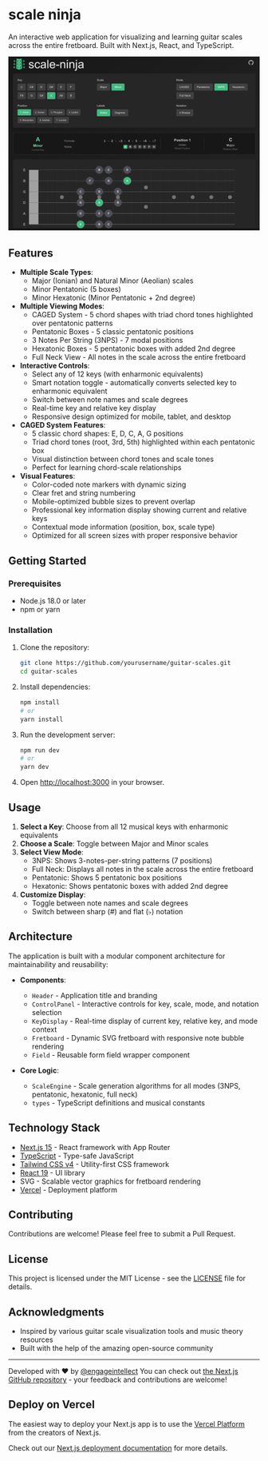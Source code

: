 # scale ninja

An interactive web application for visualizing and learning guitar scales across the entire fretboard. Built with Next.js, React, and TypeScript.

![Guitar Scale Explorer Screenshot](public/screenshot.png)

## Features

- **Multiple Scale Types**:
  - Major (Ionian) and Natural Minor (Aeolian) scales
  - Minor Pentatonic (5 boxes)
  - Minor Hexatonic (Minor Pentatonic + 2nd degree)
- **Multiple Viewing Modes**:
  - CAGED System - 5 chord shapes with triad chord tones highlighted over pentatonic patterns
  - Pentatonic Boxes - 5 classic pentatonic positions
  - 3 Notes Per String (3NPS) - 7 modal positions
  - Hexatonic Boxes - 5 pentatonic boxes with added 2nd degree
  - Full Neck View - All notes in the scale across the entire fretboard
- **Interactive Controls**:
  - Select any of 12 keys (with enharmonic equivalents)
  - Smart notation toggle - automatically converts selected key to enharmonic equivalent
  - Switch between note names and scale degrees
  - Real-time key and relative key display
  - Responsive design optimized for mobile, tablet, and desktop
- **CAGED System Features**:
  - 5 classic chord shapes: E, D, C, A, G positions
  - Triad chord tones (root, 3rd, 5th) highlighted within each pentatonic box
  - Visual distinction between chord tones and scale tones
  - Perfect for learning chord-scale relationships
- **Visual Features**:
  - Color-coded note markers with dynamic sizing
  - Clear fret and string numbering
  - Mobile-optimized bubble sizes to prevent overlap
  - Professional key information display showing current and relative keys
  - Contextual mode information (position, box, scale type)
  - Optimized for all screen sizes with proper responsive behavior

## Getting Started

### Prerequisites

- Node.js 18.0 or later
- npm or yarn

### Installation

1. Clone the repository:

   ```bash
   git clone https://github.com/yourusername/guitar-scales.git
   cd guitar-scales
   ```

2. Install dependencies:

   ```bash
   npm install
   # or
   yarn install
   ```

3. Run the development server:

   ```bash
   npm run dev
   # or
   yarn dev
   ```

4. Open [http://localhost:3000](http://localhost:3000) in your browser.

## Usage

1. **Select a Key**: Choose from all 12 musical keys with enharmonic equivalents
2. **Choose a Scale**: Toggle between Major and Minor scales
3. **Select View Mode**:
   - 3NPS: Shows 3-notes-per-string patterns (7 positions)
   - Full Neck: Displays all notes in the scale across the entire fretboard
   - Pentatonic: Shows 5 pentatonic box positions
   - Hexatonic: Shows pentatonic boxes with added 2nd degree
4. **Customize Display**:
   - Toggle between note names and scale degrees
   - Switch between sharp (#) and flat (♭) notation

## Architecture

The application is built with a modular component architecture for maintainability and reusability:

- **Components**:
  - `Header` - Application title and branding
  - `ControlPanel` - Interactive controls for key, scale, mode, and notation selection
  - `KeyDisplay` - Real-time display of current key, relative key, and mode context
  - `Fretboard` - Dynamic SVG fretboard with responsive note bubble rendering
  - `Field` - Reusable form field wrapper component

- **Core Logic**:
  - `ScaleEngine` - Scale generation algorithms for all modes (3NPS, pentatonic, hexatonic, full neck)
  - `types` - TypeScript definitions and musical constants

## Technology Stack

- [Next.js 15](https://nextjs.org/) - React framework with App Router
- [TypeScript](https://www.typescriptlang.org/) - Type-safe JavaScript
- [Tailwind CSS v4](https://tailwindcss.com/) - Utility-first CSS framework
- [React 19](https://reactjs.org/) - UI library
- SVG - Scalable vector graphics for fretboard rendering
- [Vercel](https://vercel.com/) - Deployment platform

## Contributing

Contributions are welcome! Please feel free to submit a Pull Request.

## License

This project is licensed under the MIT License - see the [LICENSE](LICENSE) file for details.

## Acknowledgments

- Inspired by various guitar scale visualization tools and music theory resources
- Built with the help of the amazing open-source community

---

Developed with ❤️ by [@engageintellect](https://github.com/engageintellect)
You can check out [the Next.js GitHub repository](https://github.com/vercel/next.js) - your feedback and contributions are welcome!

## Deploy on Vercel

The easiest way to deploy your Next.js app is to use the [Vercel Platform](https://vercel.com/new?utm_medium=default-template&filter=next.js&utm_source=create-next-app&utm_campaign=create-next-app-readme) from the creators of Next.js.

Check out our [Next.js deployment documentation](https://nextjs.org/docs/app/building-your-application/deploying) for more details.
